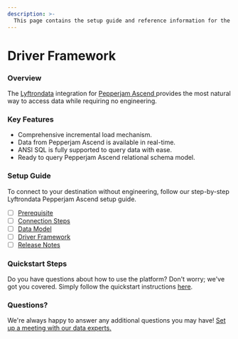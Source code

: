 ```yaml
---
description: >-
  This page contains the setup guide and reference information for the Pepperjam Ascend source connector.
---
```


# Driver Framework

### Overview

The [Lyftrondata](https://www.lyftrondata.com/) integration for [Pepperjam Ascend](https://www.lyftrondata.com/integration/pepperjam-ascend/)[ ](https://www.lyftrondata.com/integration/pepperjam-ascend/)provides the most natural way to access data while requiring no engineering.

### Key Features

* Comprehensive incremental load mechanism.
* Data from Pepperjam Ascend is available in real-time.&#x20;
* ANSI SQL is fully supported to query data with ease.
* Ready to query Pepperjam Ascend relational schema model.

### Setup Guide

To connect to your destination without engineering, follow our step-by-step Lyftrondata Pepperjam Ascend setup guide.

* [ ] [Prerequisite](../../marketing-analytics/pepperjam-ascend/prerequisite.md)
* [ ] [Connection Steps](../../marketing-analytics/pepperjam-ascend/connection-steps.md)
* [ ] [Data Model](../../marketing-analytics/pepperjam-ascend/data-model/)
* [ ] [Driver Framework](../../marketing-analytics/pepperjam-ascend/driver-framework/)
* [ ] [Release Notes](../../marketing-analytics/pepperjam-ascend/release-notes.md)

### Quickstart Steps

Do you have questions about how to use the platform? Don't worry; we've got you covered. Simply follow the quickstart instructions [here](../../../quickstart-steps.md).

### Questions? <a href="#questions" id="questions"></a>

We're always happy to answer any additional questions you may have! [Set up a meeting with our data experts.](https://www.lyftrondata.com/book-a-meeting/)


